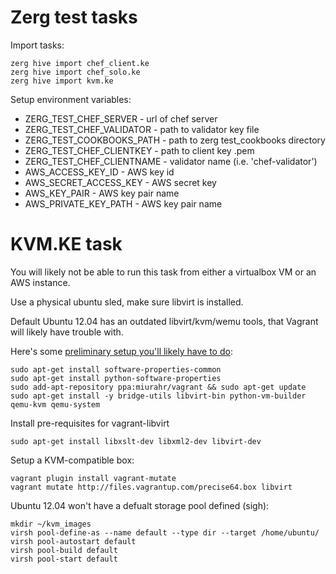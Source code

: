 Zerg test tasks
=========

Import tasks:

```
zerg hive import chef_client.ke
zerg hive import chef_solo.ke
zerg hive import kvm.ke
```

Setup environment variables:

- ZERG_TEST_CHEF_SERVER - url of chef server
- ZERG_TEST_CHEF_VALIDATOR - path to validator key file
- ZERG_TEST_COOKBOOKS_PATH - path to zerg test_cookbooks directory
- ZERG_TEST_CHEF_CLIENTKEY - path to client key .pem
- ZERG_TEST_CHEF_CLIENTNAME - validator name (i.e. 'chef-validator')
- AWS_ACCESS_KEY_ID - AWS key id
- AWS_SECRET_ACCESS_KEY - AWS secret key
- AWS_KEY_PAIR - AWS key pair name
- AWS_PRIVATE_KEY_PATH - AWS key pair name

KVM.KE task 
=========

You will likely not be able to run this task from either a virtualbox VM or an AWS instance.

Use a physical ubuntu sled, make sure libvirt is installed.

Default Ubuntu 12.04 has an outdated libvirt/kvm/wemu tools, that Vagrant will likely have trouble with.

Here's some [preliminary setup you'll likely have to do]:

```
sudo apt-get install software-properties-common
sudo apt-get install python-software-properties
sudo add-apt-repository ppa:miurahr/vagrant && sudo apt-get update
sudo apt-get install -y bridge-utils libvirt-bin python-vm-builder qemu-kvm qemu-system
```

Install pre-requisites for vagrant-libvirt


```
sudo apt-get install libxslt-dev libxml2-dev libvirt-dev
```

Setup a KVM-compatible box:

```
vagrant plugin install vagrant-mutate
vagrant mutate http://files.vagrantup.com/precise64.box libvirt
```

Ubuntu 12.04 won't have a defualt storage pool defined (sigh):

```
mkdir ~/kvm_images
virsh pool-define-as --name default --type dir --target /home/ubuntu/
virsh pool-autostart default
virsh pool-build default
virsh pool-start default

```

[preliminary setup you'll likely have to do]:http://marenkay.com/linux/ubuntu-lts-1204-qemu-vagrant.rem



